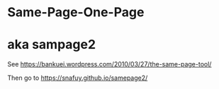 # Same-Page-One-Page
# aka sampage2
See https://bankuei.wordpress.com/2010/03/27/the-same-page-tool/

Then go to https://snafuy.github.io/samepage2/
